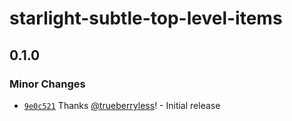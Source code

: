 # starlight-subtle-top-level-items

## 0.1.0

### Minor Changes

- [`9e0c521`](https://github.com/trueberryless-org/starlight-subtle-top-level-items/commit/9e0c5211d39cd4843fbfae6b26d3eefb78d7f68f) Thanks [@trueberryless](https://github.com/trueberryless)! - Initial release
